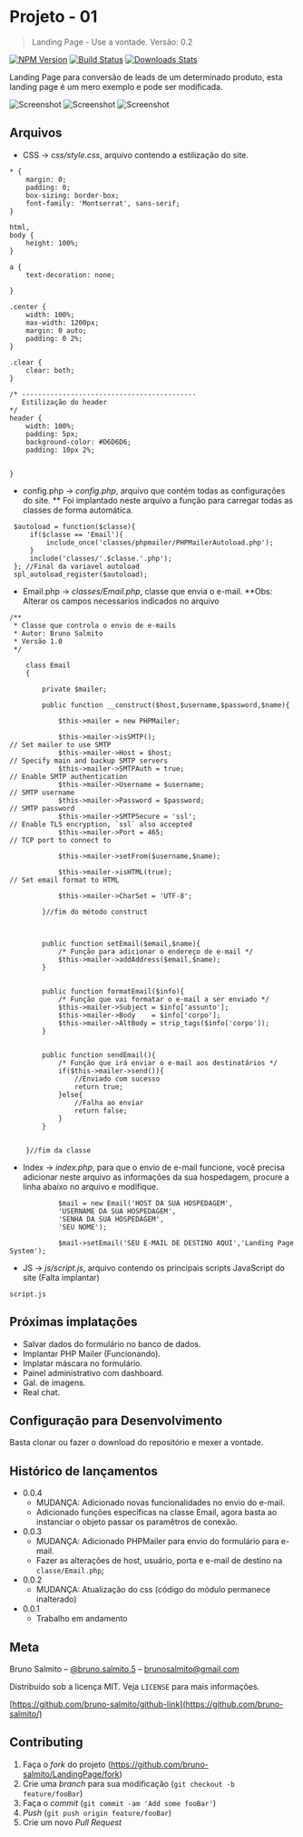 # Projeto - 01
> Landing Page - Use a vontade.
> Versão: 0.2

[![NPM Version][npm-image]][npm-url]
[![Build Status][travis-image]][travis-url]
[![Downloads Stats][npm-downloads]][npm-url]

Landing Page para conversão de leads de um determinado produto, esta landing page é um mero exemplo e pode ser modificada.

![Screenshot](land1.bmp)
![Screenshot](land2.bmp)
![Screenshot](land3.bmp)

## Arquivos

* CSS -> *css/style.css*, arquivo contendo a estilização do site.

```
* {
    margin: 0;
    padding: 0;
    box-sizing: border-box;
    font-family: 'Montserrat', sans-serif;
}

html,
body {
    height: 100%;
}

a {
    text-decoration: none;

}

.center {
    width: 100%;
    max-width: 1200px;
    margin: 0 auto;
    padding: 0 2%;
}

.clear {
    clear: both;
}

/* -------------------------------------------
   Estilização do header
*/
header {
    width: 100%;
    padding: 5px;
    background-color: #D6D6D6;
    padding: 10px 2%;


}
```

* config.php -> *config.php*, arquivo que contém todas as configurações do site.
** Foi implantado neste arquivo a função para carregar todas as classes de forma automática.

```
 $autoload = function($classe){
     if($classe == 'Email'){
         include_once('classes/phpmailer/PHPMailerAutoload.php');
     }
     include('classes/'.$classe.'.php');
 }; //Final da variavel autoload
 spl_autoload_register($autoload);
```

* Email.php -> *classes/Email.php*, classe que envia o e-mail.
**Obs: Alterar os campos necessarios indicados no arquivo

```
/**
 * Classe que controla o envio de e-mails 
 * Autor: Bruno Salmito
 * Versão 1.0
 */

	class Email
	{

		private $mailer;

		public function __construct($host,$username,$password,$name){
						
			$this->mailer = new PHPMailer;

			$this->mailer->isSMTP();                                      	// Set mailer to use SMTP
			$this->mailer->Host = $host;  				  					// Specify main and backup SMTP servers
			$this->mailer->SMTPAuth = true;                               	// Enable SMTP authentication
			$this->mailer->Username = $username;       						// SMTP username
			$this->mailer->Password = $password;                       		// SMTP password
			$this->mailer->SMTPSecure = 'ssl';                            	// Enable TLS encryption, `ssl` also accepted
			$this->mailer->Port = 465;                                    	// TCP port to connect to

			$this->mailer->setFrom($username,$name);
			
			$this->mailer->isHTML(true);                                  	// Set email format to HTML
			
			$this->mailer->CharSet = 'UTF-8';

		}//fim do método construct



		public function setEmail($email,$name){
			/* Função para adicionar o endereço de e-mail */
			$this->mailer->addAddress($email,$name);
		}


		public function formatEmail($info){
			/* Função que vai formatar o e-mail a ser enviado */
			$this->mailer->Subject = $info['assunto'];
			$this->mailer->Body    = $info['corpo'];
			$this->mailer->AltBody = strip_tags($info['corpo']);
		}


		public function sendEmail(){
			/* Função que irá enviar o e-mail aos destinatários */
			if($this->mailer->send()){
				//Enviado com sucesso
				return true;
			}else{
				//Falha ao enviar
				return false;
			}
		}


	}//fim da classe
```
* Index -> *index.php*, para que o envio de e-mail funcione, você precisa adicionar neste arquivo as informações
da sua hospedagem, procure a linha abaixo no arquivo e modifique.

```
            $mail = new Email('HOST DA SUA HOSPEDAGEM',
            'USERNAME DA SUA HOSPEDAGEM',
            'SENHA DA SUA HOSPEDAGEM',
            'SEU NOME');

			$mail->setEmail('SEU E-MAIL DE DESTINO AQUI','Landing Page System');
```

* JS -> *js/script.js*, arquivo contendo os principais scripts JavaScript do site (Falta implantar)

```
script.js

```

## Próximas implatações

* Salvar dados do formulário no banco de dados.
* Implantar PHP Mailer (Funcionando).
* Implatar máscara no formulário.
* Painel administrativo com dashboard.
* Gal. de imagens.
* Real chat.


## Configuração para Desenvolvimento

Basta clonar ou fazer o download do repositório e mexer a vontade.


## Histórico de lançamentos
* 0.0.4
	* MUDANÇA: Adicionado novas funcionalidades no envio do e-mail.
	* Adicionado funções especificas na classe Email, agora basta ao instanciar o objeto
	passar os paramêtros de conexão.
* 0.0.3
    * MUDANÇA: Adicionado PHPMailer para envio do formulário para e-mail.
    * Fazer as alterações de host, usuário, porta e e-mail de destino na `classe/Email.php`;
* 0.0.2
    * MUDANÇA: Atualização do css (código do módulo permanece inalterado)
* 0.0.1
    * Trabalho em andamento

## Meta

Bruno Salmito – [@bruno.salmito.5](https://web.facebook.com/bruno.salmito.5) – brunosalmito@gmail.com

Distribuído sob a licença MIT. Veja `LICENSE` para mais informações.

[https://github.com/bruno-salmito/github-link](https://github.com/bruno-salmito/)

## Contributing

1. Faça o _fork_ do projeto (<https://github.com/bruno-salmito/LandingPage/fork>)
2. Crie uma _branch_ para sua modificação (`git checkout -b feature/fooBar`)
3. Faça o _commit_ (`git commit -am 'Add some fooBar'`)
4. _Push_ (`git push origin feature/fooBar`)
5. Crie um novo _Pull Request_

[npm-image]: https://img.shields.io/npm/v/datadog-metrics.svg?style=flat-square
[npm-url]: https://npmjs.org/package/datadog-metrics
[npm-downloads]: https://img.shields.io/npm/dm/datadog-metrics.svg?style=flat-square
[travis-image]: https://img.shields.io/travis/dbader/node-datadog-metrics/master.svg?style=flat-square
[travis-url]: https://travis-ci.org/dbader/node-datadog-metrics
[wiki]: https://github.com/bruno-salmito/LandingPage/wiki
